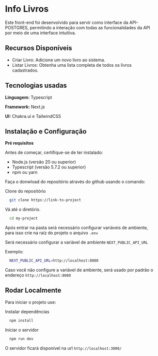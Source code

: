 # Info Livros

Este front-end foi desenvolvido para servir como interface da API-POSTGRES, permitindo a interação com todas as funcionalidades da API por meio de uma interface intuitiva.


## Recursos Disponíveis

- Criar Livro: Adicione um novo livro ao sistema.
- Listar Livros: Obtenha uma lista completa de todos os livros cadastrados.

## Tecnologias usadas

**Linguagem:** Typescript

**Framework:** Next.js

**UI:** Chakra.ui e TailwindCSS

## Instalação e Configuração

**Pré requisitos**

Antes de começar, certifique-se de ter instalado:

- Node.js (versão 20 ou superior)
- Typescript (versão 5.7.2 ou superior)
- npm ou yarn

Faça o donwload do repositório através do github usando o comando:

Clone do repositório

```bash
  git clone https://link-to-project
```

Vá até o diretório.

```bash
  cd my-project
```

Após entrar na pasta será necessário configurar variáveis de ambiente, para isso crie na raíz do projeto o arquivo `.env`

Será necessário configurar a variável de ambiente `NEXT_PUBLIC_API_URL`

Exemplo:
```bash
  NEXT_PUBLIC_API_URL=http://localhost:8080
```
Caso você não configure a variável de ambiente, será usado por padrão o endereço `http://localhost:8080`


## Rodar Localmente

Para iniciar o projeto use:

Instalar dependências

```bash
  npm install
```

Iniciar o servidor

```bash
  npm run dev
```

O servidor ficará disponível na url `http://localhost:3000/`

